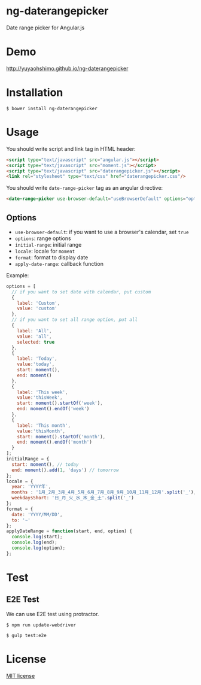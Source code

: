 ng-daterangepicker
==================

Date range picker for Angular.js

# Demo

http://yuyaohshimo.github.io/ng-daterangepicker

# Installation
```
$ bower install ng-daterangepicker
```

# Usage

You should write script and link tag in HTML header:
```html
<script type="text/javascript" src="angular.js"></script>
<script type="text/javascript" src="moment.js"></script>
<script type="text/javascript" src="daterangepicker.js"></script>
<link rel="stylesheet" type="text/css" href="daterangepicker.css"/>
```
You should write `date-range-picker` tag as an angular directive:
```html
<date-range-picker use-browser-default="useBrowserDefault" options="options" initial-range="initialRange" locale="locale" format="format" apply-date-range="applyDateRange(start, end)"></date-range-picker>
```

## Options
  - `use-browser-default`: if you want to use a browser's calendar, set `true`
  - `options`: range options
  - `initial-range`: initial range
  - `locale`: locale for `moment`
  - `format`: format to display date
  - `apply-date-range`: callback function

Example:
```javascript
options = [
  // if you want to set date with calendar, put custom
  {
    label: 'Custom',
    value: 'custom'
  },
  // if you want to set all range option, put all
  {
    label: 'All',
    value: 'all',
    selected: true
  },
  {
    label: 'Today',
    value:'today',
    start: moment(),
    end: moment()
  },
  {
    label: 'This week',
    value:'thisWeek',
    start: moment().startOf('week'),
    end: moment().endOf('week')
  },
  {
    label: 'This month',
    value:'thisMonth',
    start: moment().startOf('month'),
    end: moment().endOf('month')
  }
];
initialRange = {
  start: moment(), // today
  end: moment().add(1, 'days') // tomorrow
};
locale = {
  year: 'YYYY年',
  months : '1月_2月_3月_4月_5月_6月_7月_8月_9月_10月_11月_12月'.split('_'),
  weekdaysShort: '日_月_火_水_木_金_土'.split('_')
};
format = {
  date: 'YYYY/MM/DD',
  to: '~'
};
applyDateRange = function(start, end, option) {
  console.log(start);
  console.log(end);
  console.log(option);
};
```

# Test

## E2E Test

We can use E2E test using protractor.

```
$ npm run update-webdriver
```

```
$ gulp test:e2e
```

# License

[MIT license](LICENSE)
